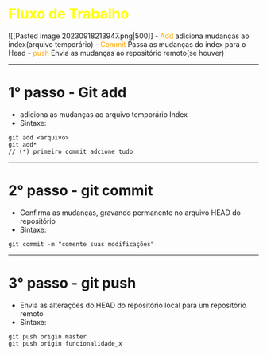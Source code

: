 
<h1 style="color:yellow">Fluxo de Trabalho</h1>
![[Pasted image 20230918213947.png|500]]
- <span style="color:orange">Add</span> adiciona mudanças ao index(arquivo temporário)
- <span style="color:orange">Commit</span> Passa as mudanças do index para o Head
- <span style="color:orange">push</span> Envia as mudanças ao repositório remoto(se houver)

---
# 1° passo - Git add
- adiciona as mudanças ao arquivo temporário Index
- Sintaxe: 

```shell
git add <arquivo>
git add*
// (*) primeiro commit adcione tudo
```
---
# 2° passo - git commit
- Confirma as mudanças, gravando permanente no arquivo HEAD do repositório
- Sintaxe:

```shell
git commit -m "comente suas modificações"
```
---
# 3° passo - git push
- Envia as alterações do HEAD do repositório local para um repositório remoto
- Sintaxe:

```shell
git push origin master
git push origin funcionalidade_x